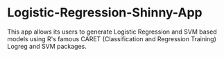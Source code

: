 # Logistic-Regression-Shinny-App
This app allows its users to generate Logistic Regression and SVM based models using R's famous CARET (Classification and Regression Training) Logreg and SVM packages.

